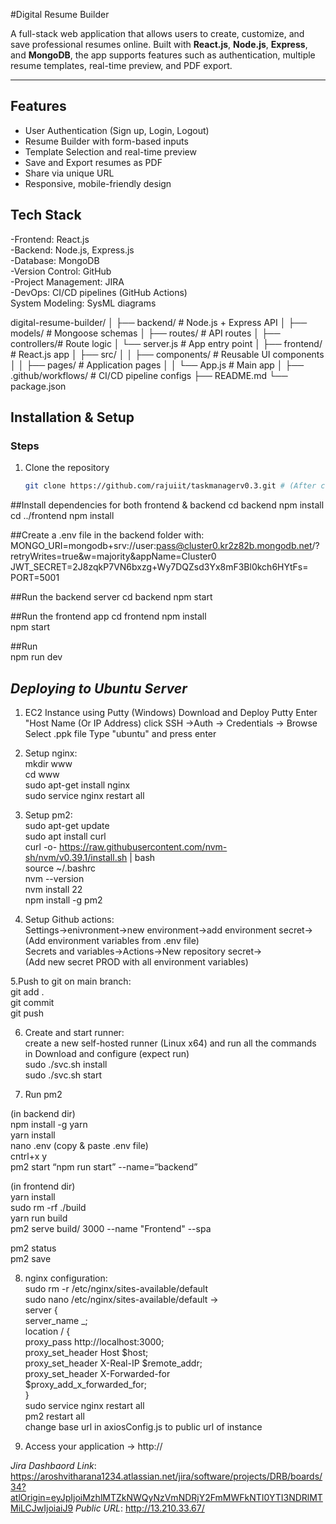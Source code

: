 #Digital Resume Builder  

A full-stack web application that allows users to create, customize, and save professional resumes online. Built with **React.js**, **Node.js**, **Express**, and **MongoDB**, the app supports features such as authentication, multiple resume templates, real-time preview, and PDF export.  

---

## Features  
- User Authentication (Sign up, Login, Logout)  
- Resume Builder with form-based inputs  
- Template Selection and real-time preview  
- Save and Export resumes as PDF  
- Share via unique URL  
- Responsive, mobile-friendly design  


## Tech Stack  
-Frontend: React.js  
-Backend: Node.js, Express.js  
-Database: MongoDB  
-Version Control: GitHub  
-Project Management: JIRA  
-DevOps: CI/CD pipelines (GitHub Actions)  
System Modeling: SysML diagrams  


digital-resume-builder/
│
├── backend/        # Node.js + Express API
│   ├── models/     # Mongoose schemas
│   ├── routes/     # API routes
│   ├── controllers/# Route logic
│   └── server.js   # App entry point
│
├── frontend/       # React.js app
│   ├── src/
│   │   ├── components/  # Reusable UI components
│   │   ├── pages/       # Application pages
│   │   └── App.js       # Main app
│
├── .github/workflows/   # CI/CD pipeline configs
├── README.md
└── package.json


## Installation & Setup  
### Steps  
1. Clone the repository  
   ```bash
   git clone https://github.com/rajuiit/taskmanagerv0.3.git # (After clone Progress with "Digital Resume Builder")


##Install dependencies for both frontend & backend
cd backend
npm install
cd ../frontend
npm install

##Create a .env file in the backend folder with:
MONGO_URI=mongodb+srv://user:pass@cluster0.kr2z82b.mongodb.net/?retryWrites=true&w=majority&appName=Cluster0
JWT_SECRET=2J8zqkP7VN6bxzg+Wy7DQZsd3Yx8mF3Bl0kch6HYtFs=
PORT=5001

##Run the backend server
cd backend
npm start

##Run the frontend app
cd frontend
npm install  
npm start 

##Run  
npm run dev  


*Deploying to Ubuntu Server*
------------------------------
1. EC2 Instance using Putty (Windows)
Download and Deploy Putty
Enter "Host Name (Or IP Address)
click SSH ->Auth -> Credentials -> Browse 
Select .ppk file 
Type "ubuntu" and press enter


2. Setup nginx:   
mkdir www  
cd www  
sudo apt-get install nginx  
sudo service nginx restart all  

3. Setup pm2:  
sudo apt-get update  
sudo apt install curl  
curl -o- https://raw.githubusercontent.com/nvm-sh/nvm/v0.39.1/install.sh | bash  
source ~/.bashrc  
nvm --version  
nvm install 22  
npm install -g pm2  

4. Setup Github actions:  
Settings->enivronment->new environment->add environment secret->  
(Add environment variables from .env file)  
Secrets and variables->Actions->New repository secret->  
(Add new secret PROD with all environment variables)  

5.Push to git on main branch:  
git add .  
git commit  
git push 

6. Create and start runner:  
create a new self-hosted runner (Linux x64) and run all the commands in Download and configure (expect run)  
sudo ./svc.sh install  
sudo ./svc.sh start  

7. Run pm2  

(in backend dir)  
npm install -g yarn  
yarn install  
nano .env (copy & paste .env file)  
cntrl+x y  
pm2 start “npm run start” --name=“backend”  

(in frontend dir)  
yarn install  
sudo rm -rf ./build  
yarn run build  
pm2 serve build/ 3000 --name "Frontend" --spa  

pm2 status  
pm2 save  

8. nginx configuration:  
sudo rm -r /etc/nginx/sites-available/default  
sudo nano /etc/nginx/sites-available/default ->  
   server {  
      server_name _;  
      location / {  
      proxy_pass http://localhost:3000;  
      proxy_set_header Host $host;  
      proxy_set_header X-Real-IP $remote_addr;  
      proxy_set_header X-Forwarded-for  
      $proxy_add_x_forwarded_for;  
   }  
sudo service nginx restart all  
pm2 restart all  
change base url in axiosConfig.js to public url of instance  

9. Access your application -> http://<Public ID>  


*Jira Dashbaord Link*: https://aroshvitharana1234.atlassian.net/jira/software/projects/DRB/boards/34?atlOrigin=eyJpIjoiMzhlMTZkNWQyNzVmNDRjY2FmMWFkNTI0YTI3NDRlMTMiLCJwIjoiaiJ9
*Public URL*: http://13.210.33.67/ 
